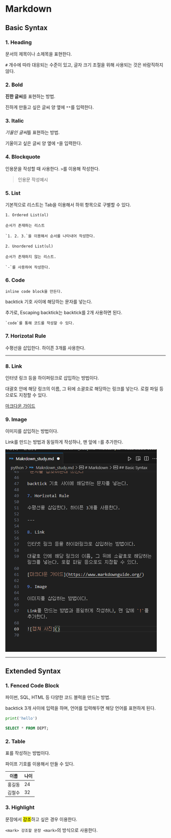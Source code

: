 # Markdown

## Basic Syntax

### 1. Heading

문서의 제목이나 소제목을 표현한다.

`#` 개수에 따라 대응되는 수준이 있고, 글자 크기 조절을 위해 사용되는 것은 바람직하지 않다.

### 2. Bold

**진한 글씨**를 표현하는 방법.

진하게 만들고 싶은 글씨 양 옆에 `**`를 입력한다.

### 3. Italic

*기울인 글씨*를 표현하는 방법.

기울이고 싶은 글씨 양 옆에 `*`을 입력한다.

### 4. Blockquote

인용문을 작성할 때 사용한다. `>`를 이용해 작성한다.

> 인용문 작성예시

### 5. List

기본적으로 리스트는 Tab을 이용해서 하위 항목으로 구별할 수 있다.

    1. Ordered List(ol)
    
    순서가 존재하는 리스트
    
    `1. 2. 3.`을 이용해서 순서를 나타내어 작성한다.
    
    2. Unordered List(ul)
    
    순서가 존재하지 않는 리스트.
    
    `-`를 사용하여 작성한다.

### 6. Code

`inline code block을 만든다.`

backtick 기호 사이에 해당하는 문자를 넣는다.

추가로, Escaping backtick는 backtick를 2개 사용하면 된다.

`` `code`를 통해 코드를 작성할 수 있다. ``

### 7. Horizotal Rule

수평선을 삽입한다. 하이픈 3개를 사용한다.

---

### 8. Link

인터넷 링크 등을 하이퍼링크로 삽입하는 방법이다.

대괄호 안에 해당 링크의 이름, 그 뒤에 소괄호로 해당하는 링크를 넣는다. 로컬 파일 등으로도 지정할 수 있다.

[마크다운 가이드](https://www.markdownguide.org/)

### 9. Image

이미지를 삽입하는 방법이다.

Link를 만드는 방법과 동일하게 작성하나, 맨 앞에 `!`를 추가한다.

![캡쳐 사진](./screenshot.png)

---

## Extended Syntax

### 1. Fenced Code Block

파이썬, SQL, HTML 등 다양한 코드 블럭을 만드는 방법.

backtick 3개 사이에 입력을 하며, 언어를 입력해두면 해당 언어를 표현하게 된다.

```python
print('hello')
```

``` SQL
SELECT * FROM DEPT;
```

### 2. Table

표를 작성하는 방법이다.

파이프 기호를 이용해서 만들 수 있다.

| 이름 | 나이 |
| ----- | ----- |
| 홍길동 | 24 |
| 김철수 | 32 |

### 3. Highlight

문장에서 <mark>강조</mark>하고 싶은 경우 이용한다.

`<mark> 강조할 문장 <mark>`의 방식으로 사용한다.
